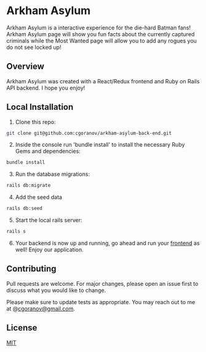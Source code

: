 # Arkham Asylum

Arkham Asylum is a interactive experience for the die-hard Batman fans! Arkham Asylum page will show you fun facts about the currently captured criminals while the Most Wanted page will allow you to add any rogues you do not see locked up! 

## Overview

Arkham Asylum was created with a React/Redux frontend and Ruby on Rails API backend. I hope you enjoy!

## Local Installation

1. Clone this repo:

```bash
git clone git@github.com:cgoranov/arkham-asylum-back-end.git
```
2. Inside the console run 'bundle install' to install the necessary Ruby Gems and dependencies:

```bash
bundle install
```

3. Run the database migrations:

```bash
rails db:migrate
```

4. Add the seed data

```bash
rails db:seed
```

5. Start the local rails server:

```bash
rails s
```

6. Your backend is now up and running, go ahead and run your [frontend](https://github.com/cgoranov/arkham-asylum-front-end) as well! Enjoy our application.


## Contributing

Pull requests are welcome. For major changes, please open an issue first to discuss what you would like to change.

Please make sure to update tests as appropriate. You may reach out to me at @cgoranov@gmail.com.

## License

[MIT](https://choosealicense.com/licenses/mit/)